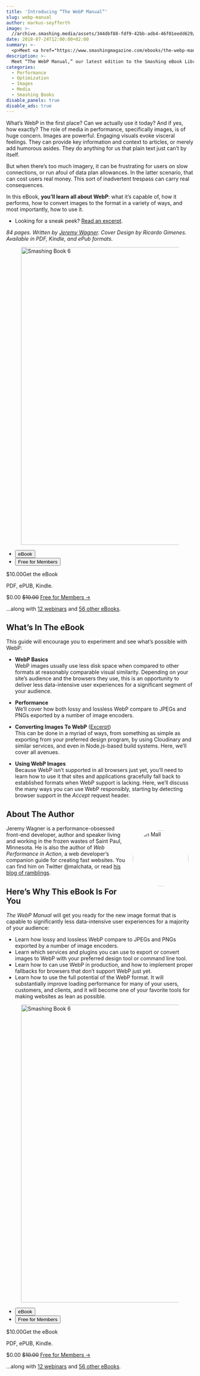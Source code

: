 ```yaml
---
title: 'Introducing “The WebP Manual”'
slug: webp-manual
author: markus-seyfferth
image: >-
  //archive.smashing.media/assets/344dbf88-fdf9-42bb-adb4-46f01eedd629/471b551e-0f8b-4a53-b1a1-98e1d2d5f187/newsletters-featured-image.jpg
date: 2018-07-24T12:00:00+02:00
summary: >-
  <p>Meet <a href="https://www.smashingmagazine.com/ebooks/the-webp-manual/" class="emphasis">The WebP Manual</a> by Jeremy Wagner, a new Smashing eBook on <em>everything</em> WebP: what it’s good for, how lossy &amp; lossless variants perform and how to use WebP properly. PDF, ePUB, Amazon Kindle. <a href="https://www.smashingmagazine.com/2018/07/converting-images-to-webp/">Read an excerpt</a>.</p> 
description: >-
  Meet “The WebP Manual,” our latest edition to the Smashing eBook Library that covers everything you need to know about the latest image format to sweep the web!
categories:
  - Performance
  - Optimization
  - Images
  - Media
  - Smashing Books
disable_panels: true
disable_ads: true
---
```

What’s WebP in the first place? Can we actually use it today? And if yes, how exactly? The role of media in performance, specifically images, is of huge concern. Images are powerful. Engaging visuals evoke visceral feelings. They can provide key information and context to articles, or merely add humorous asides. They do anything for us that plain text just can’t by itself.

<p>But when there’s too much imagery, it can be frustrating for users on slow connections, or run afoul of data plan allowances. In the latter scenario, that can cost users real money. This sort of inadvertent trespass can carry real consequences.</p>

<p>In this eBook, <strong>you’ll learn all about WebP</strong>: what it’s capable of, how it performs, how to convert images to the format in a variety of ways, and most importantly, how to use it.</p>

<ul>
  <li>Looking for a sneak peek? <a href="https://www.smashingmagazine.com/2018/07/converting-images-to-webp/">Read an excerpt</a>.</li>
</ul>

_84 pages. Written by [Jeremy Wagner](#author). Cover Design by Ricardo Gimenes. Available in PDF, Kindle, and ePub formats._

<figure><img loading="lazy" decoding="async" src="https://res.cloudinary.com/indysigner/image/upload/v1531926616/webp-manual-ipad-opt_akcnzz.png" width="800" height="800" alt="Smashing Book 6" /></a></figure>

<div class="book-cta" data-handler="ContentTabs" data-mq="(max-width: 480px)">
  <nav class="content-tabs content-tabs--books">
  <ul>
     <li class="content-tab">
     <button class="btn btn--small btn--white btn--white--bordered">eBook</button>
     </li>
     <li class="content-tab">
     <button class="btn btn--small btn--white btn--white--bordered">Free for Members</button>
     </li>
   </ul>
 </nav>
  <div id="getthebook" class="book-cta__col book-cta__hardcover content-tab--content">
  <span class="book-cta__price"><span class="green">$10.00</span></span><a class="btn btn--full btn--large btn--green" data-product-sku="the-webp-manual" data-component="AddToCart" data-product-path="/ebooks/the-webp-manual/">Get the eBook</a>
  <p class="book-cta__desc">PDF, ePUB, Kindle.</p>
  </div>
  <div class="book-cta__col book-cta__ebook content-tab--content">
  <span class="book-cta__price"><span class="green">$0.00 </span><span class="book-cta__price--del"><del>$10.00</del></span></span> <a class="btn btn--full btn--large btn--green" href="/membership/signup/member">Free for Members&nbsp;&rarr;</a>
   <p class="book-cta__desc">...along with <a href="https://www.smashingmagazine.com/membership/smashing/#webinars"><span class="small-caps">12</span> webinars</a> and <a href="https://www.smashingmagazine.com/ebooks"><span class="small-caps">56</span> other eBooks</a>.</em></small></p>
    </div>
</div>

## <a id="toc"></a>What’s In The eBook

This guide will encourage you to experiment and see what’s possible with WebP:

- **WebP Basics**  
WebP images usually use less disk space when compared to other formats at reasonably comparable visual similarity. Depending on your site’s audience and the browsers they use, this is an opportunity to deliver less data-intensive user experiences for a significant segment of your audience.

- **Performance**  
We’ll cover how both lossy and lossless WebP compare to JPEGs and PNGs exported by a number of image encoders.

- **Converting Images To WebP** (<a href="https://www.smashingmagazine.com/2018/07/converting-images-to-webp/">Excerpt</a>)  
This can be done in a myriad of ways, from something as simple as exporting from your preferred design program, by using Cloudinary and similar services, and even in Node.js-based build systems. Here, we’ll cover all avenues.

- **Using WebP Images**  
Because WebP isn’t supported in all browsers just yet, you’ll need to learn how to use it that sites and applications gracefully fall back to established formats when WebP support is lacking. Here, we’ll discuss the many ways you can use WebP responsibly, starting by detecting browser support in the _Accept_ request header.

## <a id="author"></a>About The Author

<p><img style="float: right; padding: 1em;border-radius: 110px;" src="https://res.cloudinary.com/indysigner/image/upload/v1531928782/jeremy-wagner-round_qqpwwr.jpg" width="150" height="150" alt="Dan Mall" />
Jeremy Wagner is a performance-obsessed front-end developer, author and speaker living and working in the frozen wastes of Saint Paul, Minnesota. He is also the author of <em>Web Performance in Action</em>, a web developer’s companion guide for creating fast websites. You can find him on Twitter @malchata, or read <a href="https://www.jeremywagner.me/">his blog of ramblings</a>.</p>

## Here’s Why This eBook Is For You
<p><em>The WebP Manual</em> will get you ready for the new image format that is capable to significantly less data-intensive user experiences for a majority of your audience:</p>
<ul>
<li>Learn how lossy and lossless WebP compare to JPEGs and PNGs exported by a number of image encoders.</li>
<li>Learn which services and plugins you can use to export or convert images to WebP with your preferred design tool or command line tool.</li>
<li>Learn how to can use WebP in production, and how to implement proper fallbacks for browsers that don’t support WebP just yet.</li>
<li>Learn how to use the full potential of the WebP format. It will substantially improve loading performance for many of your users, customers, and clients, and it will become one of your favorite tools for making websites as lean as possible. </li>
</ul>

<figure><img loading="lazy" decoding="async" src="https://res.cloudinary.com/indysigner/image/upload/v1531932476/ebook-inside-hires-white_alqspp.jpg" width="800" height="800" alt="Smashing Book 6" /></a></figure>

<div class="book-cta" data-handler="ContentTabs" data-mq="(max-width: 480px)">
  <nav class="content-tabs content-tabs--books">
  <ul>
     <li class="content-tab">
     <button class="btn btn--small btn--white btn--white--bordered">eBook</button>
     </li>
     <li class="content-tab">
     <button class="btn btn--small btn--white btn--white--bordered">Free for Members</button>
     </li>
   </ul>
 </nav>
  <div id="getthebook" class="book-cta__col book-cta__hardcover content-tab--content">
  <span class="book-cta__price"><span class="green">$10.00</span></span><a class="btn btn--full btn--large btn--green" data-product-sku="the-webp-manual" data-component="AddToCart" data-product-path="/ebooks/the-webp-manual/">Get the eBook</a>
  <p class="book-cta__desc">PDF, ePUB, Kindle.</p>
  </div>
  <div class="book-cta__col book-cta__ebook content-tab--content">
  <span class="book-cta__price"><span class="green">$0.00 </span><span class="book-cta__price--del"><del>$10.00</del></span></span> <a class="btn btn--full btn--large btn--green" href="/membership/signup/member">Free for Members&nbsp;&rarr;</a>
   <p class="book-cta__desc">...along with <a href="https://www.smashingmagazine.com/membership/smashing/#webinars"><span class="small-caps">12</span> webinars</a> and <a href="https://www.smashingmagazine.com/ebooks"><span class="small-caps">56</span> other eBooks</a>.</em></small></p>
    </div>
</div>
